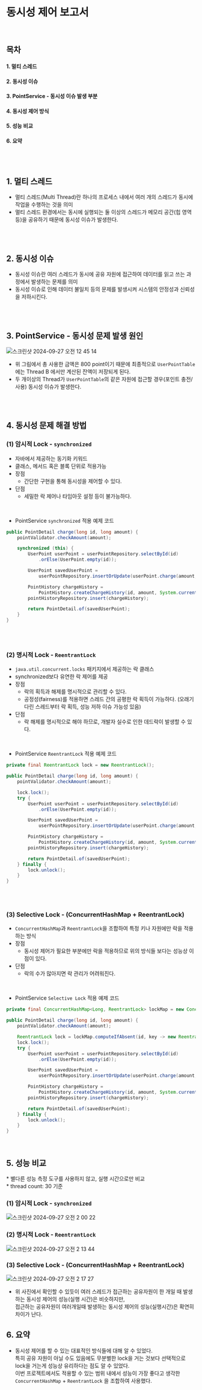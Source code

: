 # 동시성 제어 보고서
<br/>

## 목차
#### 1. 멀티 스레드
#### 2. 동시성 이슈
#### 3. PointService - 동시성 이슈 발생 부분
#### 4. 동시성 제어 방식
#### 5. 성능 비교
#### 6. 요약
<br/>
<br/>

## 1. 멀티 스레드
- 멀티 스레드(Multi Thread)란 하나의 프로세스 내에서 여러 개의 스레드가 동시에 작업을 수행하는 것을 의미
- 멀티 스레드 환경에서는 동시에 실행되는 둘 이상의 스레드가 메모리 공간(힙 영역 등)을 공유하기 때문에 동시성 이슈가 발생한다.
<br/>
<br/>

## 2. 동시성 이슈
- 동시성 이슈란 여러 스레드가 동시에 공유 자원에 접근하여 데이터를 읽고 쓰는 과정에서 발생하는 문제를 의미
- 동시성 이슈로 인해 데이터 불일치 등의 문제를 발생시켜 시스템의 안정성과 신뢰성을 저하시킨다.
<br/>
<br/>

## 3. PointService - 동시성 문제 발생 원인

![스크린샷 2024-09-27 오전 12 45 14](https://github.com/user-attachments/assets/76ab2620-9f5e-4e56-a018-792dd4304ddf)

- 위 그림에서 총 사용한 금액은 800 point이기 때문에 최종적으로 `UserPointTable`에는 Thread B 에서만 계산된 잔액이 저장되게 된다.
- 두 개이상의 Thread가 `UserPointTable`의 같은 자원에 접근할 경우(포인트 충전/사용) 동시성 이슈가 발생한다.
<br/>
<br/>

## 4. 동시성 문제 해결 방법

### (1) 암시적 Lock - `synchronized`
- 자바에서 제공하는 동기화 키워드
- 클래스, 메서드 혹은 블록 단위로 적용가능
- 장점
  - 간단한 구현을 통해 동시성을 제어할 수 있다.
- 단점
  - 세밀한 락 제어나 타임아웃 설정 등이 불가능하다.
<br/>

- PointService `synchronized` 적용 예제 코드
```java
public PointDetail charge(long id, long amount) {
    pointValidator.checkAmount(amount);

    synchronized (this) {
        UserPoint userPoint = userPointRepository.selectById(id)
            .orElse(UserPoint.empty(id));

        UserPoint savedUserPoint =
            userPointRepository.insertOrUpdate(userPoint.charge(amount, MAX_AMOUNT));

        PointHistory chargeHistory =
            PointHistory.createChargeHistory(id, amount, System.currentTimeMillis());
        pointHistoryRepository.insert(chargeHistory);

        return PointDetail.of(savedUserPoint);
    }
}
```
<br/>
<br/>

### (2) 명시적 Lock - `ReentrantLock`
- `java.util.concurrent.locks` 패키지에서 제공하는 락 클래스
- synchronized보다 유연한 락 제어를 제공
- 장점
  - 락의 획득과 해제를 명시적으로 관리할 수 있다.
  - 공정성(fairness)를 적용하면 스레드 간의 공평한 락 획득이 가능하다. (오래기다린 스레드부터 락 획득, 성능 저하 이슈 가능성 있음)
- 단점
  - 락 해제를 명시적으로 해야 하므로, 개발자 실수로 인한 데드락이 발생할 수 있다.
<br/>

- PointService `ReentrantLock` 적용 예제 코드
```java
private final ReentrantLock lock = new ReentrantLock();

public PointDetail charge(long id, long amount) {
    pointValidator.checkAmount(amount);

    lock.lock();
    try {
        UserPoint userPoint = userPointRepository.selectById(id)
            .orElse(UserPoint.empty(id));

        UserPoint savedUserPoint =
            userPointRepository.insertOrUpdate(userPoint.charge(amount, MAX_AMOUNT));

        PointHistory chargeHistory =
            PointHistory.createChargeHistory(id, amount, System.currentTimeMillis());
        pointHistoryRepository.insert(chargeHistory);

        return PointDetail.of(savedUserPoint);
    } finally {
        lock.unlock();
    }
}
```
<br/>
<br/>

### (3) Selective Lock - (ConcurrentHashMap + ReentrantLock)
- `ConcurrentHashMap`과 `ReentrantLock`을 조합하여 특정 키나 자원에만 락을 적용하는 방식
- 장점
  - 동시성 제어가 필요한 부분에만 락을 적용하므로 위의 방식들 보다는 성능상 이점이 있다.
- 단점
  - 락의 수가 많아지면 락 관리가 어려워진다.
<br/>

- PointService `Selective Lock` 적용 예제 코드
```java
private final ConcurrentHashMap<Long, ReentrantLock> lockMap = new ConcurrentHashMap<>();

public PointDetail charge(long id, long amount) {
    pointValidator.checkAmount(amount);

    ReentrantLock lock = lockMap.computeIfAbsent(id, key -> new ReentrantLock());
    lock.lock();
    try {
        UserPoint userPoint = userPointRepository.selectById(id)
            .orElse(UserPoint.empty(id));

        UserPoint savedUserPoint =
            userPointRepository.insertOrUpdate(userPoint.charge(amount, MAX_AMOUNT));

        PointHistory chargeHistory =
            PointHistory.createChargeHistory(id, amount, System.currentTimeMillis());
        pointHistoryRepository.insert(chargeHistory);

        return PointDetail.of(savedUserPoint);
    } finally {
        lock.unlock();
    }
}
```
<br/>

## 5. 성능 비교
\* 별다른 성능 측정 도구를 사용하지 않고, 실행 시간으로만 비교<br/>
\* thread count: 30 기준

### (1) 암시적 Lock - `synchronized`
![스크린샷 2024-09-27 오전 2 00 22](https://github.com/user-attachments/assets/99940e69-b46b-4d6f-ab7b-3221e79b658d)

### (2) 명시적 Lock - `ReentrantLock`
![스크린샷 2024-09-27 오전 2 13 44](https://github.com/user-attachments/assets/ba79d6e4-b24f-4f30-accd-e1084999fa17)

### (3) Selective Lock - (ConcurrentHashMap + ReentrantLock)
![스크린샷 2024-09-27 오전 2 17 27](https://github.com/user-attachments/assets/ebd5e0e5-d3af-4ce1-80ec-bbb86c30aca7)

- 위 사진에서 확인할 수 있듯이 여러 스레드가 접근하는 공유자원이 한 개일 때 발생하는 동시성 제어의 성능(실행 시간)은 비슷하지만,<br/>
접근하는 공유자원이 여러개일때 발생하는 동시성 제어의 성능(실행시간)은 확연히 차이가 난다.

## 6. 요약
- 동시성 제어를 할 수 있는 대표적인 방식들에 대해 알 수 있었다. <br/>특히 공유 자원이 아닐 수도 있음에도 무분별한 lock을 거는 것보다 선택적으로 lock을 거는게 성능상 유리하다는 점도 알 수 있었다.<br/>
이번 프로젝트에서도 적용할 수 있는 범위 내에서 성능이 가장 좋다고 생각한 `ConcurrentHashMap` + `ReentrantLock` 을 조합하여 사용했다.<br/>

